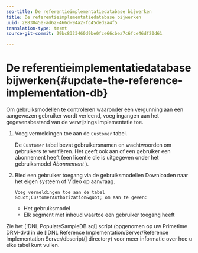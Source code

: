 ```yaml
---
seo-title: De referentieimplementatiedatabase bijwerken
title: De referentieimplementatiedatabase bijwerken
uuid: 2883045e-ad62-466d-94a2-fc45ded2a4f5
translation-type: tm+mt
source-git-commit: 29bc8323460d9be0fce66cbea7c6fce46df20d61

---
```



# De referentieimplementatiedatabase bijwerken{#update-the-reference-implementation-db}

Om gebruiksmodellen te controleren waaronder een vergunning aan een aangewezen gebruiker wordt verleend, voeg ingangen aan het gegevensbestand van de verwijzings implementatie toe.

1. Voeg vermeldingen toe aan de `Customer` tabel.

   De `Customer` tabel bevat gebruikersnamen en wachtwoorden om gebruikers te verifiëren. Het geeft ook aan of een gebruiker een abonnement heeft (een licentie die is uitgegeven onder het gebruiksmodel *Abonnement* ).

1. Bied een gebruiker toegang via de gebruiksmodellen Downloaden naar het eigen systeem of Video op aanvraag.

       Voeg vermeldingen toe aan de tabel &quot;CustomerAuthorization&quot; om aan te geven:
   
   * Het gebruiksmodel
   * Elk segment met inhoud waartoe een gebruiker toegang heeft

Zie het [!DNL PopulateSampleDB.sql] script (opgenomen op uw Primetime DRM-dvd in de [!DNL Reference Implementation/Server/Reference Implementation Server/dbscript/] directory) voor meer informatie over hoe u elke tabel kunt vullen.
